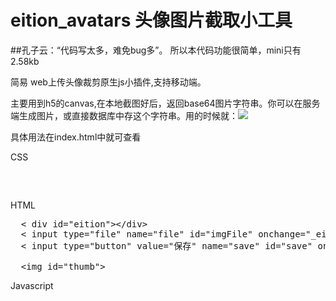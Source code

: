 # eition_avatars 头像图片截取小工具

##孔子云：“代码写太多，难免bug多”。 所以本代码功能很简单，mini只有2.58kb

简易 web上传头像裁剪原生js小插件,支持移动端。

主要用到h5的canvas,在本地截图好后，返回base64图片字符串。你可以在服务端生成图片，或直接数据库中存这个字符串。用的时候就：<img src='base64字符串'>

具体用法在index.html中就可查看

CSS
<pre>
  <style>
  .eitionCss{background:#f9f9f9;position: relative;background-repeat: no-repeat;background-size: 100%;background-position-x: 50%;background-position-y: 0;}
  .drag{background:#ffffff;border:1px solid #000;opacity: 0.4;position: absolute}
  </style>
</pre>

HTML

<pre>
  &lt; div id="eition"&gt;&lt;/div&gt;
  &lt; input type="file" name="file" id="imgFile" onchange="_eition.openFile(this)" /&gt;
  &lt; input type="button" value="保存" name="save" id="save" onclick="save()" /&gt;

  &lt;img id="thumb"&gt;
</pre>

Javascript
<pre>
<script src="eition.avatars.1.1.mini.js"></script>
  <script>
        _eition.el="eition";
        _eition.width=400;//操作面的宽度
        _eition.height=400;//操作面的高度
        _eition._width=100;//截图框的宽度
        _eition._height=100;//截图框的高度
        _eition.thumbEl="thumb";//是否显示缩略图。样式自己写吧
        _eition.start();
        function save(){
            alert(_eition.result());
        }
    </script>
</pre>

